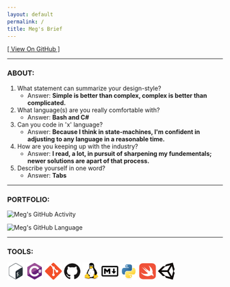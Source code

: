 ```yaml
---
layout: default
permalink: /
title: Meg's Brief
---
```


[\[ View On GitHub \]][REPO]

___

### ABOUT:

1. What statement can summarize your design-style?
	+ Answer: **Simple is better than complex, complex is better than complicated.**
2. What language(s) are you really comfortable with?
	+ Answer: **Bash and C#**
3. Can you code in 'x' language?
	+ Answer: **Because I think in state-machines, I'm confident in adjusting
	to any language in a reasonable time.**
4. How are you keeping up with the industry?
	+ Answer: **I read, a lot, in pursuit of sharpening my fundementals;
	newer solutions are apart of that process.**
5. Describe yourself in one word?
	+ Answer: **Tabs**

___

### PORTFOLIO:

![Meg's GitHub Activity][ACT-STAT]

![Meg's GitHub Language][LANG-STAT]

___

### TOOLS:

[<img src="assets/images/bash.svg" width="40" height="40">][BASH]
[<img src="assets/images/csharp.svg" width="40" height="40">][CSHARP]
[<img src="assets/images/git.svg" width="40" height="40">][GIT]
[<img src="assets/images/github.svg" width="40" height="40">][GITHUB]
[<img src="assets/images/linux.svg" width="40" height="40">][LINUX]
[<img src="assets/images/markdown.svg" width="40" height="40">][MDOWN]
[<img src="assets/images/python.svg" width="40" height="40">][PYTHON]
[<img src="assets/images/swift.svg" width="40" height="40">][SWIFT]
[<img src="assets/images/unity.svg" width="40" height="40">][UNITY]

<!-- Directory -->

[REPO]: https://github.com/meg-io/meg-io.github.io

<!-- Portfolio -->

[ACT-STAT]: https://github-readme-stats.vercel.app/api?username=meg-io&count_private=true&theme=swift&card_width=500&custom_title=Activity&show_icons=true
[LANG-STAT]: https://github-readme-stats.vercel.app/api/top-langs?username=meg-io&theme=swift&card_width=500&layout=default

<!-- Tools -->

[BASH]: https://en.wikipedia.org/wiki/Bash_(Unix_shell)
[CSHARP]: https://en.wikipedia.org/wiki/C_Sharp_(programming_language)
[GIT]: https://en.wikipedia.org/wiki/Git
[GITHUB]: https://en.wikipedia.org/wiki/GitHub
[LINUX]: https://en.wikipedia.org/wiki/Linux
[MDOWN]: https://en.wikipedia.org/wiki/Markdown
[PYTHON]: https://en.wikipedia.org/wiki/Python_(programming_language)
[SWIFT]: https://en.wikipedia.org/wiki/Swift_(programming_language)
[UNITY]: https://en.wikipedia.org/wiki/Unity_(game_engine)




<!--
    SPDX-FileCopyrightText: 2023 Mervin G.
    SPDX-License-Identifier: MIT
    line-ending: unix-lf
    encoding: utf-8
    compiler: GitHub-Flavored Markdown
    version: 2.1.0
    usage: cat .../docs/index.md
    description: Entry-point to the webpage, contains redirect(s) and synopsis
-->